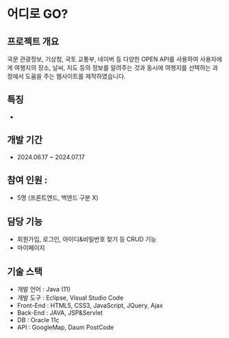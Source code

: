 # 어디로 GO?
## 프로젝트 개요
국문 관광정보, 기상청, 국토 교통부, 네이버 등 다양한 OPEN API를 사용하여 사용자에게 여행지의 장소, 날씨, 지도 등의 정보를 알려주는 것과 동시에 여행지를 선택하는 과정에서 도움을 주는 웹사이트를 제작하였습니다.

## 특징
  - 

## 개발 기간
  - 2024.06.17 ~ 2024.07.17

## 참여 인원 : 
  - 5명 (프론트엔드, 백엔드 구분 X)

## 담당 기능
  - 회원가입, 로그인, 아이디&비밀번호 찾기 등 CRUD 기능
  - 마이페이지

## 기술 스택
  - 개발 언어 : Java (11)
  - 개발 도구 : Eclipse, Visual Studio Code
  - Front-End : HTML5, CSS3, JavaScript, JQuery, Ajax
  - Back-End : JAVA, JSP&Servlet
  - DB : Oracle 11c
  - API : GoogleMap, Daum PostCode
